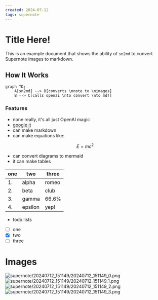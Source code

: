 ```yaml
---
created: 2024-07-12
tags: supernote
---
```



# Title Here!

This is an example document that shows the ability of `sn2md` to convert Supernote images to markdown.

## How It Works

```mermaid
graph TD;
    A[sn2md] --> B[converts \nnote to \nimages]
    B --> C[calls openai \nto convert \nto md!]
```

### Features

- none really, it's all just OpenAI magic
- [google it](https://google.com)
- can make markdown
- can make equations like:

$$
E = mc^2
$$

- can convert diagrams to mermaid
- it can make tables

| one | two     | three   |
|-----|---------|---------|
| 1.  | alpha   | romeo   |
| 2.  | beta    | club    |
| 3.  | gamma   | 66.6%   |
| 4.  | epsilon | yep!    |

- todo lists
- [ ] one
- [x] two
- [ ] three

# Images

![supernote/20240712_151149/20240712_151149_0.png](supernote/20240712_151149/20240712_151149_0.png)
![supernote/20240712_151149/20240712_151149_1.png](supernote/20240712_151149/20240712_151149_1.png)
![supernote/20240712_151149/20240712_151149_2.png](supernote/20240712_151149/20240712_151149_2.png)
![supernote/20240712_151149/20240712_151149_3.png](supernote/20240712_151149/20240712_151149_3.png)
